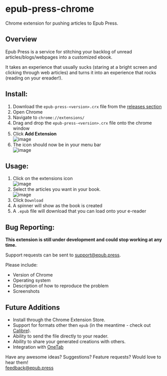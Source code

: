 # epub-press-chrome
Chrome extension for pushing articles to Epub Press.

## Overview
Epub Press is a service for stitching your backlog of unread articles/blogs/webpages into a customized ebook.

It takes an experience that usually sucks (staring at a bright screen and clicking through web articles) and turns it into an experience that rocks (reading on your ereader!).

## Install:
1. Download the `epub-press-<version>.crx` file from the [releases section](https://github.com/haroldtreen/epub-press-chrome/releases)
1. Open Chrome
1. Navigate to `chrome://extensions/`
1. Drag and drop the `epub-press-<version>.crx` file onto the chrome window
1. Click **Add Extension**  
  ![image](https://cloud.githubusercontent.com/assets/1745854/13517595/c04b634e-e192-11e5-90e3-ce4899617d10.png)
1. The icon should now be in your menu bar  
  ![image](https://cloud.githubusercontent.com/assets/1745854/13517609/e05ec9f0-e192-11e5-8ab3-16f757318fbc.png)

## Usage:
1. Click on the extensions icon  
  ![image](https://cloud.githubusercontent.com/assets/1745854/13517662/9a554690-e193-11e5-856f-c9ae86800735.png)
1. Select the articles you want in your book.  
  ![image](https://cloud.githubusercontent.com/assets/1745854/13517673/c29eb03c-e193-11e5-9f82-aa5e6d200d5c.png)
1. Click `Download`
1. A spinner will show as the book is created
1. A `.epub` file will download that you can load onto your e-reader

## Bug Reporting:
**This extension is still under development and could stop working at any time.**

Support requests can be sent to support@epub.press.

Please include:
- Version of Chrome
- Operating system
- Description of how to reproduce the problem
- Screenshots

## Future Additions
- Install through the Chrome Extension Store.
- Support for formats other then `epub` (in the meantime - check out [Calibre](https://calibre-ebook.com/)).
- Ability to send the file directly to your reader.
- Ability to share your generated creations with others.
- Integration with [OneTab](https://chrome.google.com/webstore/detail/onetab/chphlpgkkbolifaimnlloiipkdnihall?hl=en)

Have any awesome ideas? Suggestions? Feature requests? Would love to hear them!  
feedback@epub.press
